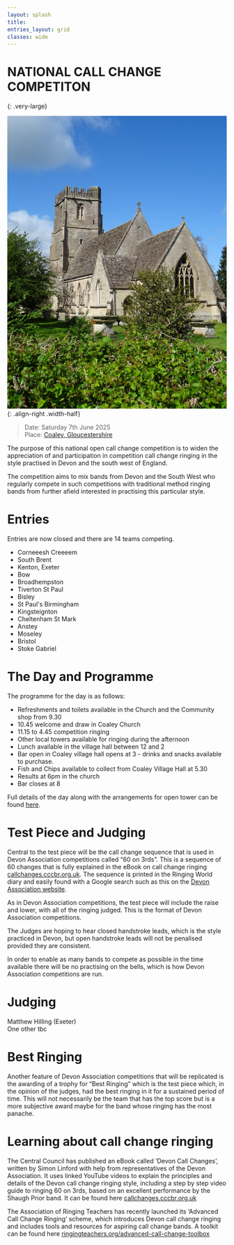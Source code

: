 ```yaml
---
layout: splash
title:
entries_layout: grid
classes: wide
---
```


# NATIONAL CALL CHANGE COMPETITON
{: .very-large}

![](/media/2025/st-bartholomew-coaley.jpg){: .align-right .width-half}

> Date:	Saturday 7th June 2025    
> Place: [Coaley, Gloucestershire](https://dove.cccbr.org.uk/tower/15614)    

The purpose of this national open call change competition is to widen the appreciation of and participation in competition call change ringing in the style practised in Devon and the south west of England.

The competition aims to mix bands from Devon and the South West who regularly compete in such competitions with traditional method ringing bands from further afield interested in practising this particular style.

# Entries

Entries are now closed and there are 14 teams competing.

- Corneeesh Creeeem
- South Brent
- Kenton, Exeter
- Bow
- Broadhempston
- Tiverton St Paul
- Bisley
- St Paul's Birmingham
- Kingsteignton
- Cheltenham St Mark
- Anstey
- Moseley
- Bristol
- Stoke Gabriel

# The Day and Programme

The programme for the day is as follows:

- Refreshments and toilets available in the Church and the Community shop from 9.30
- 10.45 welcome and draw in Coaley Church
- 11.15 to 4.45 competition ringing
- Other local towers available for ringing during the afternoon
- Lunch available in the village hall between 12 and 2
- Bar open in Coaley village hall opens at 3 -  drinks and snacks available to purchase.
- Fish and Chips available to collect from Coaley Village Hall at 5.30
- Results at 6pm in the church
- Bar closes at 8

Full details of the day along with the arrangements for open tower can be found [here](/media/nccc-local-arrangements.pdf).

# Test Piece and Judging

Central to the test piece will be the call change sequence that is used in Devon Association competitions called “60 on 3rds”. This is a sequence of 60 changes that is fully explained in the eBook on call change ringing [callchanges.cccbr.org.uk](https://callchanges.cccbr.org.uk). The sequence is printed in the Ringing World diary and easily found with a Google search such as this on the [Devon Association website](https://www.devonbells.co.uk/wp-content/uploads/2020/03/sixties_on_thirds.pdf).

As in Devon Association competitions, the test piece will include the raise and lower, with all of the ringing judged. This is the format of Devon Association competitions.

The Judges are hoping to hear closed handstroke leads, which is the style practiced in Devon, but open handstroke leads will not be penalised provided they are consistent.

In order to enable as many bands to compete as possible in the time available there will be no practising on the bells, which is how Devon Association competitions are run.

# Judging

Matthew Hilling (Exeter)\
One other tbc

# Best Ringing

Another feature of Devon Association competitions that will be replicated is the awarding of a trophy for “Best Ringing” which is the test piece which, in the opinion of the judges, had the best ringing in it for a sustained period of time. This will not necessarily be the team that has the top score but is a more subjective award maybe for the band whose ringing has the most panache.

# Learning about call change ringing

The Central Council has published an eBook called ‘Devon Call Changes’, written by Simon Linford with help from representatives of the Devon Association. It uses linked YouTube videos to explain the principles and details of the Devon call change ringing style, including a step by step video guide to ringing 60 on 3rds, based on an excellent performance by the Shaugh Prior band. It can be found here [callchanges.cccbr.org.uk](https://callchanges.cccbr.org.uk)

The Association of Ringing Teachers has recently launched its ‘Advanced Call Change Ringing’ scheme, which introduces Devon call change ringing and includes tools and resources for aspiring call change bands. A toolkit can be found here [ringingteachers.org/advanced-call-change-toolbox](https://ringingteachers.org/advanced-call-change-toolbox)
